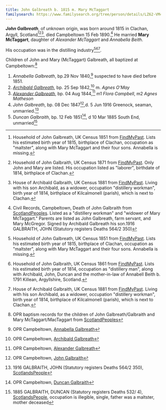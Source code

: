 ```yaml
---
title: John Galbreath b. 1815 m. Mary McTaggart
familysearch: https://www.familysearch.org/tree/person/details/LZ62-VM4
---
```

***John Galbreath***, of unknown origin, was born around 1815 in Clachan, Argyll, Scotland[^census1851][^census1871][^census1881], died Campbeltown 15 Feb 1890.[^death] He married **Mary McTaggart**, daughter of *Alexander McTaggart* and *Annabella Beith*.

His occupation was in the distilling industry[^census1851][^census1861][^census1881].

Children of John and Mary (McTaggart) Galbreath, all baptized at Campbeltown:[^oprchildren]

1. *Annabella Galbreath*, bp.29 Nov 1840,[^annabella-birth] suspected to have died before 1851.
2. *[Archibald Galbreath](galbreath-archibald-1842.md)*, bp. 25 Sep 1842,[^archibald-birth] m. *Agnes O'May*
3. *[Alexander Galbreath](galbraith-alexander-1844.md)*, bp. 04 Aug 1844,[^alexander-birth] m1 *Flora Campbell*, m2 *Agnes Matheson*
4. *John Galbreath*, bp. 08 Dec 1847[^john-birth],d. 5 Jun 1916 Greenock, seaman, unmarried.[^john-death]
5. *Duncan Galbraith*, bp. 12 Feb 1851[^duncan-birth], d 10 Mar 1885 South End, unmarried[^duncan-death]

[^oprchildren]: OPR baptism records for the children of John Galbreath/Galbraith and Mary McTaggart/MacTaggart from
[ScotlandPeoples](https://www.scotlandspeople.gov.uk/record-results?search_type=people&event=%28B%20OR%20C%20OR%20S%29&record_type%5B0%5D=opr_births&church_type=Old%20Parish%20Registers&dl_cat=church&dl_rec=church-births-baptisms&surname=galbreath&surname_so=fuzzy&forename_so=starts&from_year=1830&to_year=1860&parent_names_so=exact&parent_name_two=MCTAGGART&parent_name_two_so=fuzzy&record=Church%20of%20Scotland%20%28old%20parish%20registers%29%20Roman%20Catholic%20Church%20Other%20churches&sort=asc&order=Date&field=year)

[^census1841]: Household of John Galbreath, UK Census 1841 from [FindMyPast](https://www.findmypast.com/transcript?id=GBC%2F1841%2F0016597452).
Lists occupations as "Ag Lab" (farm laborer), along with his wife and first child Annabella.

[^census1851]: Household of John Galbreath, UK Census 1851 from [FindMyPast](https://www.findmypast.com/transcript?id=GBC/1851/0019256008&expand=true). Lists his estimated birth year of 1815, birthplace of Clachan, occupation as "maltster", along with Mary McTaggart and their four sons.  Annabella is missing.

[^census1861]: Household of John Galbraith, UK Census 1861 from [FindMyPast](https://www.findmypast.com/transcript?id=GBC%2F1861%2F0022162723). Lists his estimated birth year of 1814, occupation as "distillery man", along with Archibald, John, Duncan and the mother-in-law of Annabell Beith b. 1791 Killean, Argyllshire, Scotland.

[^census1871]: Household of John Galbraith, UK Census 1871 from [FindMyPast](https://www.findmypast.com/transcript?id=GBC/1871/0023441340). Only John and Mary are listed.  His occupation listed as "laborer", birthdate of 1814, birthplace of Clachan.

[^census1881]: House of Archibald Galbraith, UK Census 1881 from [FindMyPast](https://www.findmypast.com/transcript?id=GBC/1881/0029344266&expand=true). Living with his son Archibald, as a widower, occupation "distillery workman", birth year of 1814, birthplace of Kilcalmonell (parish), which is next to Clachan.

[^death]: Civil Records, Campbeltown, Death of John Galbraith from [ScotlandPeoples](https://www.scotlandspeople.gov.uk/view-image/nrs_stat_deaths/4272947). Listed as a "distillery workman" and "widower of Mary McTaggart." Parents are listed as John Galbreath, farm servant, and Mary McGregor.  Signed by Archibald Galbreath his son.1916 GALBRAITH, JOHN (Statutory registers Deaths 564/2 350)

[^annabella-birth]: OPR Campbeltown, [Annabella Galbreath](/sources/opr-campbeltown-births.md#1840-11-29-annabella-galbreath)

[^archibald-birth]: OPR Campbeltown, [Archibald Galbreath](/sources/opr-campbeltown-births.md#1842-09-25-archibald-galbreath)

[^alexander-birth]: OPR Campbeltown, [Alexander Galbreath](/sources/opr-campbeltown-births.md#1844-08-04-alexander-galbreath)

[^john-birth]: OPR Campbeltown, [John Galbraith](/sources/opr-campbeltown-births.md#1847-12-08-john-galbreath)

[^john-death]: 1916 GALBRAITH, JOHN (Statutory registers Deaths 564/2 350), [ScotlandsPeople](https://www.scotlandspeople.gov.uk/view-image/nrs_stat_deaths/6921156)

[^duncan-birth]: OPR Campbeltown, [Duncan Galbraith](/sources/opr-campbeltown-births.md#1851-02-12-duncan-galbraith)

[^duncan-death]: 1885 GALBRAITH, DUNCAN (Statutory registers Deaths 532/ 4), [ScotlandsPeople](https://www.scotlandspeople.gov.uk/view-image/nrs_stat_deaths/2695025), occupation is illegible, single, father was a  maltster, mother deceased
